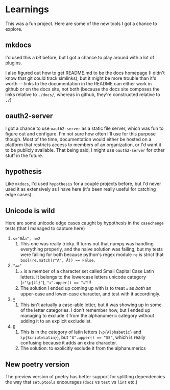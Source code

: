 # Learnings

This was a fun project. Here are some of the new tools I got a chance to explore.

## mkdocs

I'd used this a _bit_ before, but I got a chance to play around with a lot of plugins.

I also figured out how to get README.md to be the docs homepage (I didn't know that git could track simlinks), but it might be more trouble than it's worth -- links to the documentation in the README can either work in github or on the docs site, not both (because the docs site composes the links relative to `./docs/`, whereas in github, they're constructed relative to `./`)

## oauth2-server

I got a chance to use `oauth2-server` as a static file server, which was fun to figure out and configure. I'm not sure how often I'll use for this purpose though. Most of the time, documentation would either be hosted on a platform that restricts access to members of an organization, or I'd want it to be publicly available. That being said, I might use `oauth2-server` for other stuff in the future.

## hypothesis

Like `mkdocs`, I'd used `hypothesis` for a couple projects before, but I'd never used it as extensively as I have here (it's been really useful for catching edge cases).

## Unicode is wild

Here are some unicode edge cases caught by hypothesis in the `casechange` tests (that I managed to capture here)

1. `s="0Āa", n=2`
   1. This one was really tricky. It turns out that numpy was handling everything properly, and the naive solution was failing, but my tests were failing for both because python's regex module `re` is strict that `bool(re.match(r"A", Ā)) == False`.
2. `"ᴀa"`
   1. `ᴀ` is a member of a character set called Small Capital Case Latin letters. It belongs to the lowercase letters unicode category (`r"\p{Ll}"`), `"ᴀ".upper() == "ᴀ"`!!!
   2. The solution I ended up coming up with is to treat `ᴀ` as _both_ an upper-case and lower-case character, and test with it accordingly.
3. [`º`](https://en.wikipedia.org/wiki/Ordinal_indicator)
   1. This isn't actually a case-able letter, but it was showing up in some of the letter categories. I don't remember how, but I ended up managing to exclude it from the alphanumeric category without adding it to an explicit excludelist.
4. [`ß`](https://en.wikipedia.org/wiki/%C3%9F)
   1. This is in the category of latin letters (`\p{Alphabetic}` and `\p{Script=Latin}`), but `"ß".upper() == "SS"`, which is really confusing because it adds an extra character.
   2. The solution: to explicitly exclude it from the alphanumerics

## New poetry version

The preview version of poetry has better support for splitting dependencies the way that `setuptools` encourages (`docs` vs `test` vs `lint` etc.)
